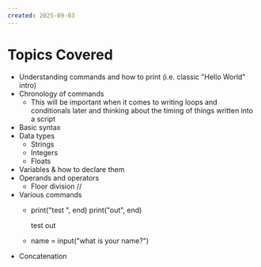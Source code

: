 ```yaml
---
created: 2025-09-03
---
```

# Topics Covered
- Understanding commands and how to print (i.e. classic "Hello World" intro)
- Chronology of commands
	- This will be important when it comes to writing loops and conditionals later and thinking about the timing of things written into a script
- Basic syntax
- Data types
	- Strings
	- Integers
	- Floats
- Variables & how to declare them
- Operands and operators
	- Floor division //
- Various commands
	- print("test ", end)
	  print("out", end)
	  
	  test out
	- name = input("what is your name?")
- Concatenation
